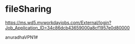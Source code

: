 # fileSharing
https://ms.wd5.myworkdayjobs.com/External/login?Job_Application_ID=34c86dcb43659000a8cf1957e0d80000


anuradhaVPN1#
